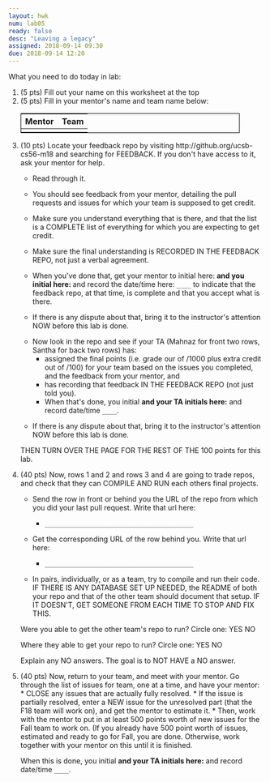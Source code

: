 ```yaml
---
layout: hwk
num: lab05
ready: false
desc: "Leaving a legacy"
assigned: 2018-09-14 09:30
due: 2018-09-14 12:20
---
```


What you need to do today in lab:

<ol>
<li> (5 pts) Fill out your name on this worksheet at the top</li>
<li> (5 pts) Fill in your mentor's name and team name below:

<style>
div.fill-in-table table {
  border:1px solid black;
  width: 90%;
  text-align:center;
}
</style>

<div class="fill-in-table" markdown="1">
  
| Mentor | Team |
|-|-|
| | |

</div>
</li>

<li markdown="1"> (10 pts) Locate your feedback repo by visiting http://github.org/ucsb-cs56-m18 and searching for FEEDBACK.
  If you don't have access to it, ask your mentor for help.
  
* Read through it.  
* You should see  feedback from your mentor, detailing the pull requests and issues for which your team is supposed to get credit.
* Make sure you understand everything that is there, and that the list is a COMPLETE list of everything for which you are expecting to get credit.  
* Make sure the final understanding is RECORDED IN THE FEEDBACK REPO, not just a verbal agreement.
* When you've done that, get your mentor to initial here: <code>____</code> and you initial here: <code>____</code>  and record the date/time here: <code>____</code>  to indicate that the feedback repo, at that time, is complete and that you accept what is there.
* If there is any dispute about that, bring it to the instructor's attention NOW before this lab is done.
  </li> 
  
  <li markdown="1"> Now look in the repo and see if your TA (Mahnaz for front two rows, Santha for back two rows) has:
  
  * assigned the final points (i.e. grade our of /1000 plus extra credit out of /100) for your team based on the issues you completed, and the feedback from your mentor, and
  * has recording that feedback IN THE FEEDBACK REPO (not just told you).
  * When that's done, you initial <code>____</code>  and your TA initials here:<code>____</code> and record date/time <code>____</code>.
* If there is any dispute about that, bring it to the instructor's attention NOW before this lab is done.

THEN TURN OVER THE PAGE FOR THE REST OF THE 100 points for this lab.

<div class="pagebreak"></div>

</li>
 
<li markdown="1"> (40 pts) Now, rows 1 and 2 and rows 3 and 4 are going to trade repos, and check that they can COMPILE AND RUN each others final projects.    
  
* Send the row in front or behind you the URL of the repo from which you did your last pull request.  Write that url here:   

   * <code>_________________________________________</code>

* Get the corresponding URL of the row behind you.  Write that url here:   

   * <code>_________________________________________</code>

* In pairs, individually, or as a team, try to compile and run their code.  IF THERE IS ANY DATABASE SET UP NEEDED, the README of both your repo and that of the other team should document that setup.  IF IT DOESN'T, GET SOMEONE FROM EACH TIME TO STOP AND FIX THIS.

Were you able to get the other team's repo to run? Circle one:  YES NO

Where they able to get your repo to run? Circle one:  YES NO

Explain any NO answers.   The goal is to NOT HAVE a NO answer.

</li>

<li markdown="1"> (40 pts) Now, return to your team, and meet with your mentor.  Go through the list of issues for team, one at a time, and have your mentor:
* CLOSE any issues that are actually fully resolved. 
* If the issue is partially resolved, enter a NEW issue for the unresolved part (that the F18 team will work on), and get the mentor to estimate it.
* Then, work with the mentor to put in at least 500 points worth of new issues for the Fall team to work on. (If you already have 500 point worth of issues, estimated and ready to go for Fall, you are done. Otherwise, work together with your mentor on this until it is finished.


When this is done, you initial <code>____</code>  and your TA initials here:<code>____</code> and record date/time <code>____</code>.
</li>
</ol>
